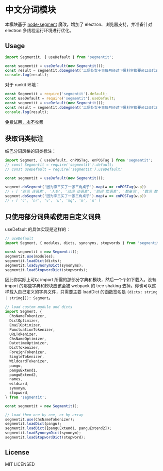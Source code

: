 # 中文分词模块

本模块基于 [node-segment](https://github.com/leizongmin/node-segment) 魔改，增加了 electron、浏览器支持，并准备针对 electron 多线程运行环境进行优化。

## Usage

```javascript
import Segmentit, { useDefault } from 'segmentit';

const segmentit = useDefault(new Segmentit());
const result = segmentit.doSegment('工信处女干事每月经过下属科室都要亲口交代24口交换机等技术性器件的安装工作。');
console.log(result);
```

对于 runkit 环境：

```javascript
const Segmentit = require('segmentit').default;
const useDefault = require('segmentit').useDefault;
const segmentit = useDefault(new Segmentit());
const result = segmentit.doSegment('工信处女干事每月经过下属科室都要亲口交代24口交换机等技术性器件的安装工作。');
console.log(result);
```

[免费试用，永不收费](https://npm.runkit.com/segmentit)

## 获取词类标注

结巴分词风格的词类标注：

```javascript
import Segment, { useDefault, cnPOSTag, enPOSTag } from 'segmentit';
// const Segmentit = require('segmentit').default;
// const useDefault = require('segmentit').useDefault;

const segmentit = useDefault(new Segmentit());

segment.doSegment('因为李三买了一张三角桌子').map(w => cnPOSTag(w.p))
// ↑ [ '连词 连语素', '人名', '动词 动语素', '助词 助语素', '数量词', '数词 数语素', '名词 名语素' ]
segment.doSegment('因为李三买了一张三角桌子').map(w => enPOSTag(w.p))
// ↑ [ 'c', 'nr', 'v', 'u', 'mq', 'm', 'n' ]
```

## 只使用部分词典或使用自定义词典

useDefault 的具体实现是这样的：

```javascript
// useDefault
import Segment, { modules, dicts, synonyms, stopwords } from 'segmentit';

const segmentit = new Segmentit();
segmentit.use(modules);
segmentit.loadDict(dicts);
segmentit.loadSynonymDict(synonyms);
segmentit.loadStopwordDict(stopwords);
```

因此你实际上可以 import 所需的那部分字典和模块，然后一个个如下载入。没有 import 的那些字典和模块应该会被 webpack 的 tree shaking 去掉。你也可以这样载入自己定义的字典文件，只需要主要 loadDict 的函数签名是 ```(dicts: string | string[]): Segment```。

```javascript
// load custom module and dicts
import Segment, {
  ChsNameTokenizer,
  DictOptimizer,
  EmailOptimizer,
  PunctuationTokenizer,
  URLTokenizer,
  ChsNameOptimizer,
  DatetimeOptimizer,
  DictTokenizer,
  ForeignTokenizer,
  SingleTokenizer,
  WildcardTokenizer,
  pangu,
  panguExtend1,
  panguExtend2,
  names,
  wildcard,
  synonym,
  stopword,
} from 'segmentit';

const segmentit = new Segmentit();

// load them one by one, or by array
segmentit.use(ChsNameTokenizer);
segmentit.loadDict(pangu);
segmentit.loadDict([panguExtend1, panguExtend2]);
segmentit.loadSynonymDict(synonym);
segmentit.loadStopwordDict(stopword);
```

## License

MIT LICENSED
